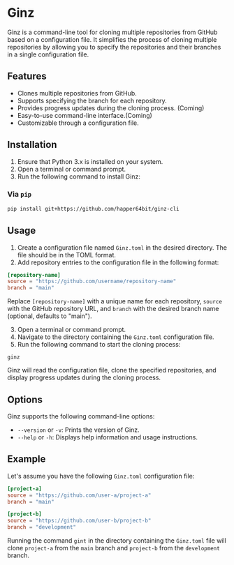 # Ginz

Ginz is a command-line tool for cloning multiple repositories from GitHub based on a configuration file. It simplifies the process of cloning multiple repositories by allowing you to specify the repositories and their branches in a single configuration file.

## Features

- Clones multiple repositories from GitHub.
- Supports specifying the branch for each repository.
- Provides progress updates during the cloning process. (Coming)
- Easy-to-use command-line interface.(Coming)
- Customizable through a configuration file.

## Installation

1. Ensure that Python 3.x is installed on your system.
2. Open a terminal or command prompt.
3. Run the following command to install Ginz:

### Via `pip`

```sh
pip install git+https://github.com/happer64bit/ginz-cli
```

## Usage

1. Create a configuration file named `Ginz.toml` in the desired directory. The file should be in the TOML format.
2. Add repository entries to the configuration file in the following format:

```toml
[repository-name]
source = "https://github.com/username/repository-name"
branch = "main"
```

Replace `[repository-name]` with a unique name for each repository, `source` with the GitHub repository URL, and `branch` with the desired branch name (optional, defaults to "main").

3. Open a terminal or command prompt.
4. Navigate to the directory containing the `Ginz.toml` configuration file.
5. Run the following command to start the cloning process:

```
ginz
```

Ginz will read the configuration file, clone the specified repositories, and display progress updates during the cloning process.

## Options

Ginz supports the following command-line options:

- `--version` or `-v`: Prints the version of Ginz.
- `--help` or `-h`: Displays help information and usage instructions.

## Example

Let's assume you have the following `Ginz.toml` configuration file:

```toml
[project-a]
source = "https://github.com/user-a/project-a"
branch = "main"

[project-b]
source = "https://github.com/user-b/project-b"
branch = "development"
```

Running the command `gint` in the directory containing the `Ginz.toml` file will clone `project-a` from the `main` branch and `project-b` from the `development` branch.
